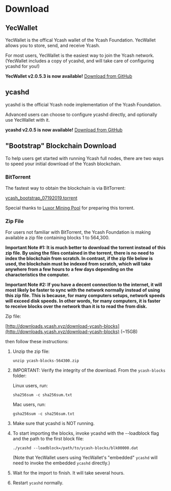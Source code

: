 # Download

## YecWallet

YecWallet is the offical Ycash wallet of the Ycash Foundation. YecWallet allows you to store, send, and receive Ycash.

For most users, YecWallet is the easiest way to join the Ycash network. (YecWallet includes a copy of ycashd, and will take care of configuring ycashd for you!)

**YecWallet v2.0.5.3 is now available!** [Download from GitHub](https://github.com/ycashfoundation/yecwallet/releases)

## ycashd

ycashd is the official Ycash node implementation of the Ycash Foundation.

Advanced users can choose to configure ycashd directly, and optionally use YecWallet with it.

**ycashd v2.0.5 is now available!** [Download from GitHub](https://github.com/ycashfoundation/ycash/releases/tag/2.0.5)

## "Bootstrap" Blockchain Download

To help users get started with running Ycash full nodes, there are two ways to speed your initial download of the Ycash blockchain.

### BitTorrent

The fastest way to obtain the blockchain is via BitTorrent:

[ycash_bootstrap_07192019.torrent](/ycash_bootstrap_07192019.torrent)

Special thanks to [Luxor Mining Pool](https://mining.luxor.tech/) for preparing this torrent.

### Zip File

For users not familiar with BitTorrent, the Ycash Foundation is making available a zip file containing blocks 1 to 564,300.

**Important Note #1: It is much better to download the torrent instead of this zip file. By using the files contained in the torrent, there is no need to index the blockchain from scratch. In contrast, if the zip file below is used, the blockchain must be indexed from scratch, which will take anywhere from a few hours to a few days depending on the characteristics the computer.**

**Important Note #2: If you have a decent connection to the internet, it will most likely be faster to sync with the network normally instead of using this zip file. This is because, for many computers setups, network speeds will exceed disk speeds. In other words, for many computers, it is faster to receive blocks over the network than it is to read the from disk.**

Zip file:

[http://downloads.ycash.xyz/download-ycash-blocks](http://downloads.ycash.xyz/download-ycash-blocks) (~15GB)

then follow these instructions:

1. Unzip the zip file:

    ```unzip ycash-blocks-564300.zip```

2. IMPORTANT: Verify the integrity of the download. From the `ycash-blocks` folder:

    Linux users, run:

    ```sha256sum -c sha256sum.txt```

    Mac users, run:

    ```gsha256sum -c sha256sum.txt```

3. Make sure that ycashd is NOT running.

4. To start importing the blocks, invoke ycashd with the --loadblock flag and the path to the first block file:

    ```./ycashd --loadblock=/path/to/ycash-blocks/blk00000.dat```

    (Note that YecWallet users using YecWallet's "embedded" `ycashd` will need to invoke the embedded `ycashd` directly.)

5. Wait for the import to finish. It will take several hours.

6. Restart `ycashd` normally.
